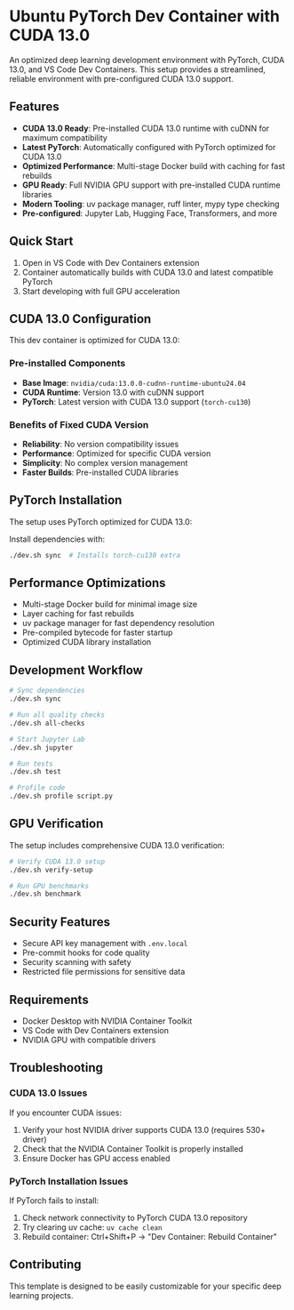 # Ubuntu PyTorch Dev Container with CUDA 13.0

An optimized deep learning development environment with PyTorch, CUDA 13.0, and VS Code Dev Containers. This setup provides a streamlined, reliable environment with pre-configured CUDA 13.0 support.

## Features

- **CUDA 13.0 Ready**: Pre-installed CUDA 13.0 runtime with cuDNN for maximum compatibility
- **Latest PyTorch**: Automatically configured with PyTorch optimized for CUDA 13.0
- **Optimized Performance**: Multi-stage Docker build with caching for fast rebuilds
- **GPU Ready**: Full NVIDIA GPU support with pre-installed CUDA runtime libraries
- **Modern Tooling**: uv package manager, ruff linter, mypy type checking
- **Pre-configured**: Jupyter Lab, Hugging Face, Transformers, and more

## Quick Start

1. Open in VS Code with Dev Containers extension
2. Container automatically builds with CUDA 13.0 and latest compatible PyTorch
3. Start developing with full GPU acceleration

## CUDA 13.0 Configuration

This dev container is optimized for CUDA 13.0:

### Pre-installed Components

- **Base Image**: `nvidia/cuda:13.0.0-cudnn-runtime-ubuntu24.04`
- **CUDA Runtime**: Version 13.0 with cuDNN support
- **PyTorch**: Latest version with CUDA 13.0 support (`torch-cu130`)

### Benefits of Fixed CUDA Version

- **Reliability**: No version compatibility issues
- **Performance**: Optimized for specific CUDA version
- **Simplicity**: No complex version management
- **Faster Builds**: Pre-installed CUDA libraries

## PyTorch Installation

The setup uses PyTorch optimized for CUDA 13.0:

Install dependencies with:
```bash
./dev.sh sync  # Installs torch-cu130 extra
```

## Performance Optimizations

- Multi-stage Docker build for minimal image size
- Layer caching for fast rebuilds
- uv package manager for fast dependency resolution
- Pre-compiled bytecode for faster startup
- Optimized CUDA library installation

## Development Workflow

```bash
# Sync dependencies
./dev.sh sync

# Run all quality checks
./dev.sh all-checks

# Start Jupyter Lab
./dev.sh jupyter

# Run tests
./dev.sh test

# Profile code
./dev.sh profile script.py
```

## GPU Verification

The setup includes comprehensive CUDA 13.0 verification:

```bash
# Verify CUDA 13.0 setup
./dev.sh verify-setup

# Run GPU benchmarks
./dev.sh benchmark
```

## Security Features

- Secure API key management with `.env.local`
- Pre-commit hooks for code quality
- Security scanning with safety
- Restricted file permissions for sensitive data

## Requirements

- Docker Desktop with NVIDIA Container Toolkit
- VS Code with Dev Containers extension
- NVIDIA GPU with compatible drivers

## Troubleshooting

### CUDA 13.0 Issues

If you encounter CUDA issues:

1. Verify your host NVIDIA driver supports CUDA 13.0 (requires 530+ driver)
2. Check that the NVIDIA Container Toolkit is properly installed
3. Ensure Docker has GPU access enabled

### PyTorch Installation Issues

If PyTorch fails to install:

1. Check network connectivity to PyTorch CUDA 13.0 repository
2. Try clearing uv cache: `uv cache clean`
3. Rebuild container: Ctrl+Shift+P → "Dev Container: Rebuild Container"

## Contributing

This template is designed to be easily customizable for your specific deep learning projects.